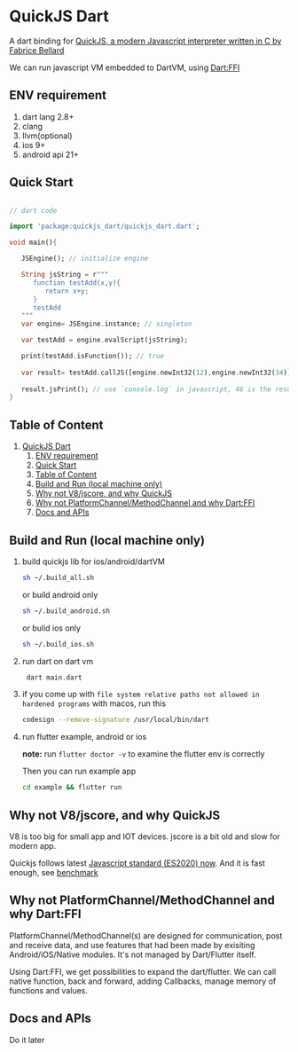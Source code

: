 # QuickJS Dart

A dart binding for [QuickJS, a modern Javascript interpreter written in C by Fabrice Bellard](https://bellard.org/quickjs/)

We can run javascript VM embedded to DartVM, using [Dart:FFI](https://dart.dev/guides/libraries/c-interop)


## ENV requirement

1. dart lang 2.8+
2. clang
3. llvm(optional)
4. ios 9+
5. android api 21+

## Quick Start

```dart

// dart code

import 'package:quickjs_dart/quickjs_dart.dart';

void main(){

   JSEngine(); // initialize engine

   String jsString = r"""
      function testAdd(x,y){
         return x+y;
      }
      testAdd
   """
   var engine= JSEngine.instance; // singleton

   var testAdd = engine.evalScript(jsString);

   print(testAdd.isFunction()); // true
   
   var result= testAdd.callJS([engine.newInt32(12),engine.newInt32(34)]); // 2 params, 12 and 34;
   
   result.jsPrint(); // use `console.log` in javascript, 46 is the result;
}

```

## Table of Content


1. [QuickJS Dart](#quickjs-dart)
   1. [ENV requirement](#env-requirement)
   2. [Quick Start](#quick-start)
   3. [Table of Content](#table-of-content)
   4. [Build and Run (local machine only)](#build-and-run-local-machine-only)
   5. [Why not V8/jscore, and why QuickJS](#why-not-v8jscore-and-why-quickjs)
   6. [Why not PlatformChannel/MethodChannel and why Dart:FFI](#why-not-platformchannelmethodchannel-and-why-dartffi)
   7. [Docs and APIs](#docs-and-apis)

## Build and Run (local machine only)

1. build quickjs lib for ios/android/dartVM
   ```bash
   sh ~/.build_all.sh
   ```

   or build android only
   ```bash
   sh ~/.build_android.sh
   ```

   or bulid ios only
   ```bash
   sh ~/.build_ios.sh
   ```

2. run dart on dart vm
   ```dart
    dart main.dart
   ```
3. if you come up with `file system relative paths not allowed in hardened programs` with macos, run this
   ```bash
   codesign --remove-signature /usr/local/bin/dart
   ```
4. run flutter example, android or ios

   **note:** run `flutter doctor -v` to examine the flutter env is correctly

   Then you can run example app

   ```bash
   cd example && flutter run
   ```


## Why not V8/jscore, and why QuickJS
V8 is too big for small app and IOT devices.
jscore is a bit old and slow for modern app.

Quickjs follows latest [Javascript standard (ES2020) now](https://test262.report/). And it is fast enough, see [benchmark](https://bellard.org/quickjs/bench.html)


## Why not PlatformChannel/MethodChannel and why Dart:FFI
PlatformChannel/MethodChannel(s) are designed for communication, post and receive data, and use features that had been made by exisiting Android/iOS/Native modules. It's not managed by Dart/Flutter itself.

Using Dart:FFI, we get possibilities to expand the dart/flutter. We can call native function, back and forward, adding Callbacks, manage memory of functions and values.

## Docs and APIs
Do it later


